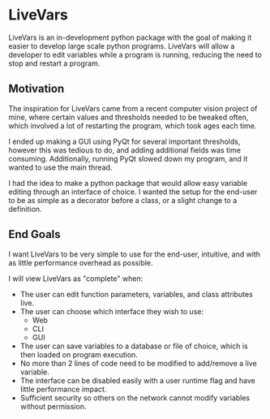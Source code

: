 # **LiveVars**

LiveVars is an in-development python package with the goal of making it easier to develop large scale python programs. LiveVars will allow a developer to edit variables while a program is running, reducing the need to stop and restart a program.

## **Motivation**

The inspiration for LiveVars came from a recent computer vision project of mine, where certain values and thresholds needed to be tweaked often, which involved a lot of restarting the program, which took ages each time.

I ended up making a GUI using PyQt for several important thresholds, however this was tedious to do, and adding additional fields was time consuming. Additionally, running PyQt slowed down my program, and it wanted to use the main thread.

I had the idea to make a python package that would allow easy variable editing through an interface of choice. I wanted the setup for the end-user to be as simple as a decorator before a class, or a slight change to a definition.

## **End Goals**

I want LiveVars to be very simple to use for the end-user, intuitive, and with as little performance overhead as possible.

I will view LiveVars as "complete" when:

- The user can edit function parameters, variables, and class attributes live.
- The user can choose which interface they wish to use:
  - Web
  - CLI
  - GUI
- The user can save variables to a database or file of choice, which is then loaded on program execution.
- No more than 2 lines of code need to be modified to add/remove a live variable.
- The interface can be disabled easily with a user runtime flag and have little performance impact.
- Sufficient security so others on the network cannot modify variables without permission.
